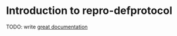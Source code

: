 # Introduction to repro-defprotocol

TODO: write [great documentation](http://jacobian.org/writing/what-to-write/)
